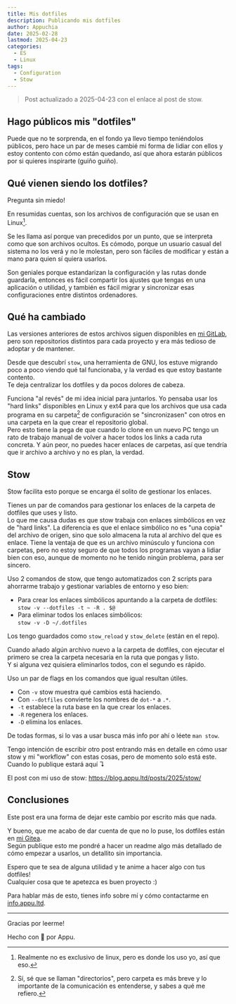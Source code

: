 ```yaml
---
title: Mis dotfiles
description: Publicando mis dotfiles
author: Appuchia
date: 2025-02-28
lastmod: 2025-04-23
categories:
  - ES
  - Linux
tags:
  - Configuration
  - Stow
---
```

> Post actualizado a 2025-04-23 con el enlace al post de stow.

## Hago públicos mis "dotfiles"

Puede que no te sorprenda, en el fondo ya llevo tiempo teniéndolos públicos,
pero hace un par de meses cambié mi forma de lidiar con ellos y estoy contento
con cómo están quedando, así que ahora estarán públicos por si quieres inspirarte
(guiño guiño).

## Qué vienen siendo los dotfiles?

Pregunta sin miedo!

En resumidas cuentas, son los archivos de configuración que se usan en Linux[^1].

Se les llama así porque van precedidos por un punto, que se interpreta como
que son archivos ocultos.
Es cómodo, porque un usuario casual del sistema no los verá y no le molestan,
pero son fáciles de modificar y están a mano para quien sí quiera usarlos.

Son geniales porque estandarizan la configuración y las rutas donde guardarla,
entonces es fácil compartir los ajustes que tengas en una aplicación o utilidad,
y también es fácil migrar y sincronizar esas configuraciones entre distintos
ordenadores.

## Qué ha cambiado

Las versiones anteriores de estos archivos siguen disponibles en [mi GitLab](https://gitlab.com/appuchia-dotfiles),
pero son repositorios distintos para cada proyecto y era más tedioso de adoptar
y de mantener.

Desde que descubrí `stow`, una herramienta de GNU, los estuve migrando poco a poco
viendo qué tal funcionaba, y la verdad es que estoy bastante contento. \
Te deja centralizar los dotfiles y da pocos dolores de cabeza.

Funciona "al revés" de mi idea inicial para juntarlos.
Yo pensaba usar los "hard links" disponibles en Linux y ext4 para que los archivos
que usa cada programa en su carpeta[^2] de configuración se "sincronizasen" con otros
en una carpeta en la que crear el repositorio global. \
Pero esto tiene la pega de que cuando lo clone en un nuevo PC tengo un rato de trabajo
manual de volver a hacer todos los links a cada ruta concreta.
Y aún peor, no puedes hacer enlaces de carpetas, así que tendría que ir archivo a
archivo y no es plan, la verdad.

## Stow

Stow facilita esto porque se encarga él solito de gestionar los enlaces.

Tienes un par de comandos para gestionar los enlaces de la carpeta de dotfiles
que uses y listo. \
Lo que me causa dudas es que stow trabaja con enlaces simbólicos en vez de
"hard links". La diferencia es que el enlace simbólico no es "una copia" del
archivo de origen, sino que solo almacena la ruta al archivo del que es enlace.
Tiene la ventaja de que es un archivo minúsculo y funciona con carpetas, pero
no estoy seguro de que todos los programas vayan a lidiar bien con eso, aunque
de momento no he tenido ningún problema, para ser sincero.

Uso 2 comandos de stow, que tengo automatizados con 2 scripts para ahorrarme
trabajo y gestionar variables de entorno y eso bien:

- Para crear los enlaces simbólicos apuntando a la carpeta de dotfiles: \
  `stow -v --dotfiles -t ~ -R . $@`
- Para eliminar todos los enlaces simbólicos: \
  `stow -v -D ~/.dotfiles`

Los tengo guardados como `stow_reload` y `stow_delete` (están en el repo).

Cuando añado algún archivo nuevo a la carpeta de dotfiles, con ejecutar el primero
se crea la carpeta necesaria en la ruta que pongas y listo. \
Y si alguna vez quisiera eliminarlos todos, con el segundo es rápido.

Uso un par de flags en los comandos que igual resultan útiles.

- Con `-v` stow muestra qué cambios está haciendo.
- Con `--dotfiles` convierte los nombres de `dot-*` a `.*`.
- `-t` establece la ruta base en la que crear los enlaces.
- `-R` regenera los enlaces.
- `-D` elimina los enlaces.

De todas formas, si lo vas a usar busca más info por ahí o léete `man stow`.

Tengo intención de escribir otro post entrando más en detalle en cómo usar stow y
mi "workflow" con estas cosas, pero de momento solo está este. \
Cuando lo publique estará aquí ↴

El post con mi uso de stow:
https://blog.appu.ltd/posts/2025/stow/

## Conclusiones

Este post era una forma de dejar este cambio por escrito más que nada.

Y bueno, que me acabo de dar cuenta de que no lo puse, los dotfiles están
en [mi Gitea](https://git.appu.ltd/appu/dotfiles). \
Según publique esto me pondré a hacer un readme algo más detallado de cómo empezar
a usarlos, un detallito sin importancia.

Espero que te sea de alguna utilidad y te anime a hacer algo con tus dotfiles! \
Cualquier cosa que te apetezca es buen proyecto :)

Para hablar más de esto, tienes info sobre mí y cómo contactarme en [info.appu.ltd](https://info.appu.ltd/?utm_source=blog&utm_medium=dotfiles).

---

Gracias por leerme!

Hecho con 🖤 por Appu.

[^1]: Realmente no es exclusivo de linux, pero es donde los uso yo, así que eso.
[^2]: Sí, sé que se llaman "directorios", pero carpeta es más breve y lo importante de la comunicación es entenderse, y sabes a qué me refiero.
